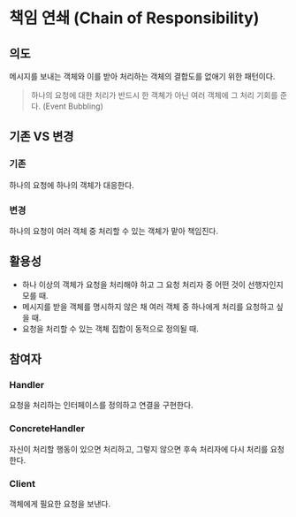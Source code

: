# 책임 연쇄 (Chain of Responsibility)


## 의도
메시지를 보내는 객체와 이를 받아 처리하는 객체의 결합도를 없애기 위한 패턴이다.
> 하나의 요청에 대한 처리가 반드시 한 객쳬가 아닌 여러 객체에 그 처리 기회를 준다. (Event Bubbling)



## 기존 VS 변경
### 기존
하나의 요청에 하나의 객체가 대응한다.
### 변경
하나의 요청이 여러 객체 중 처리할 수 있는 객체가 맡아 책임진다.



## 활용성
- 하나 이상의 객체가 요청을 처리해야 하고 그 요청 처리자 중 어떤 것이 선행자인지 모를 때.
- 메시지를 받을 객체를 명시하지 않은 채 여러 객체 중 하나에게 처리를 요청하고 싶을 때.
- 요청을 처리할 수 있는 객체 집합이 동적으로 정의될 때.



## 참여자
### Handler
요청을 처리하는 인터페이스를 정의하고 연결을 구현한다.
### ConcreteHandler
자신이 처리할 행동이 있으면 처리하고, 그렇지 않으면 후속 처리자에 다시 처리를 요청한다.
### Client
객체에게 필요한 요청을 보낸다.